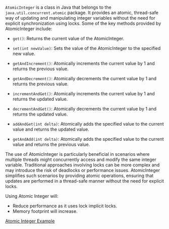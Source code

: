 
`AtomicInteger` is a class in Java that belongs to the `java.util.concurrent.atomic` package. It provides an atomic, thread-safe way of updating and manipulating integer variables without the need for explicit synchronization using locks.
Some of the key methods provided by AtomicInteger include:

- `get()`: Returns the current value of the AtomicInteger.

- `set(int newValue)`: Sets the value of the AtomicInteger to the specified new value.

- `getAndIncrement()`: Atomically increments the current value by 1 and returns the previous value.

- `getAndDecrement()`: Atomically decrements the current value by 1 and returns the previous value.

- `incrementAndGet()`: Atomically increments the current value by 1 and returns the updated value.

- `decrementAndGet()`: Atomically decrements the current value by 1 and returns the updated value.

- `addAndGet(int delta)`: Atomically adds the specified value to the current value and returns the updated value.

- `getAndAdd(int delta)`: Atomically adds the specified value to the current value and returns the previous value.

The use of AtomicInteger is particularly beneficial in scenarios where multiple threads might concurrently access and modify the same integer variable. Traditional approaches involving locks can be more complex and may introduce the risk of deadlocks or performance issues. AtomicInteger simplifies such scenarios by providing atomic operations, ensuring that updates are performed in a thread-safe manner without the need for explicit locks.

Using Atomic Integer will:
- Reduce performance as it uses lock implicit locks.
- Memory footprint will increase.


[Atomic Integer Example](../../code/AtomicInteger)